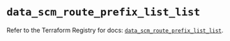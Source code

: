 # `data_scm_route_prefix_list_list`

Refer to the Terraform Registry for docs: [`data_scm_route_prefix_list_list`](https://registry.terraform.io/providers/paloaltonetworks/scm/1.0.2/docs/data-sources/route_prefix_list_list).
